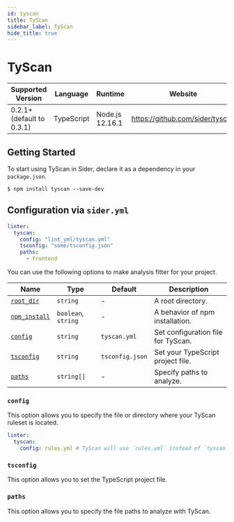 ```yaml
---
id: tyscan
title: TyScan
sidebar_label: TyScan
hide_title: true
---
```


# TyScan

| Supported Version         | Language   | Runtime         | Website                         |
| ------------------------- | ---------- | --------------- | ------------------------------- |
| 0.2.1+ (default to 0.3.1) | TypeScript | Node.js 12.16.1 | https://github.com/sider/tyscan |

## Getting Started

To start using TyScan in Sider, declare it as a dependency in your `package.json`.

```shell
$ npm install tyscan --save-dev
```

## Configuration via `sider.yml`

```yaml
linter:
  tyscan:
    config: "lint_yml/tyscan.yml"
    tsconfig: "some/tsconfig.json"
    paths:
      - frontend
```

You can use the following options to make analysis fitter for your project.

| Name                                                                              | Type                | Default         | Description                        |
| --------------------------------------------------------------------------------- | ------------------- | --------------- | ---------------------------------- |
| [`root_dir`](../../getting-started/custom-configuration.md#root_dir-option)       | `string`            | -               | A root directory.                  |
| [`npm_install`](../../getting-started/custom-configuration.md#npm_install-option) | `boolean`, `string` | -               | A behavior of npm installation.    |
| [`config`](#config)                                                               | `string`            | `tyscan.yml`    | Set configuration file for TyScan. |
| [`tsconfig`](#tsconfig)                                                           | `string`            | `tsconfig.json` | Set your TypeScript project file.  |
| [`paths`](#paths)                                                                 | `string[]`          | -               | Specify paths to analyze.          |

### `config`

This option allows you to specify the file or directory where your TyScan ruleset is located.

```yaml
linter:
  tyscan:
    config: rules.yml # TyScan will use `rules.yml` instead of `tyscan.yml` as the ruleset.
```

### `tsconfig`

This option allows you to set the TypeScript project file.

### `paths`

This option allows you to specify the file paths to analyze with TyScan.
